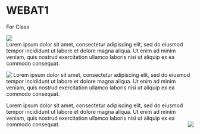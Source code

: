 # WEBAT1
For Class
<html>
<head>
    <title> It looks as good as it tastes</title>
    </head>
<body>
    <p><img src="https://unsplash.com/photos/YadCgbsLHcE"><br/>Lorem ipsum dolor sit amet, consectetur adipiscing elit, sed do eiusmod tempor incididunt ut labore et dolore magna aliqua. Ut enim ad minim veniam, quis nostrud exercitation ullamco laboris nisi ut aliquip ex ea commodo consequat. </p>
    <p><img src="https://unsplash.com/photos/fXMZKc_1Bi0" align="left">Lorem ipsum dolor sit amet, consectetur adipiscing elit, sed do eiusmod tempor incididunt ut labore et dolore magna aliqua. Ut enim ad minim veniam, quis nostrud exercitation ullamco laboris nisi ut aliquip ex ea commodo consequat.</p>
    <p>Lorem ipsum dolor sit amet, consectetur adipiscing elit, sed do eiusmod tempor incididunt ut labore et dolore magna aliqua. Ut enim ad minim veniam, quis nostrud exercitation ullamco laboris nisi ut aliquip ex ea commodo consequat.<img src="https://unsplash.com/photos/g5TXZMszLYw" align="right"></p>
    </body>
</html>
